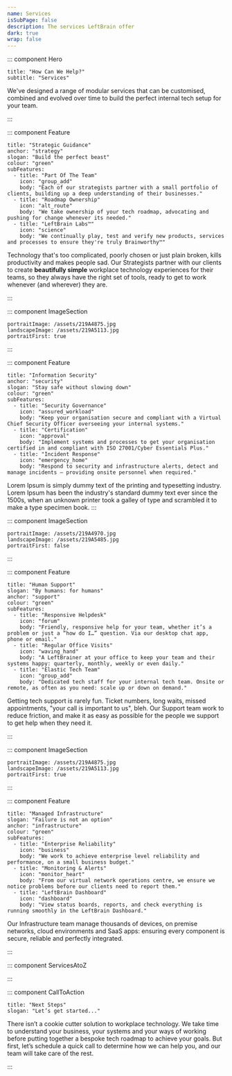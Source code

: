 ```yaml
---
name: Services
isSubPage: false
description: The services LeftBrain offer
dark: true
wrap: false
---
```

::: component Hero
~~~
title: "How Can We Help?"
subtitle: "Services"
~~~

We've designed a range of modular services that can be customised, combined and evolved over time to build the perfect internal tech setup for your team.

:::

::: component Feature
~~~
title: "Strategic Guidance"
anchor: "strategy"
slogan: "Build the perfect beast"
colour: "green"
subFeatures:
  - title: "Part Of The Team"
    icon: "group_add"
    body: "Each of our strategists partner with a small portfolio of clients, building up a deep understanding of their businesses."
  - title: "Roadmap Ownership"
    icon: "alt_route"
    body: "We take ownership of your tech roadmap, advocating and pushing for change whenever its needed."
  - title: "LeftBrain Labs™"
    icon: "science"
    body: "We continually play, test and verify new products, services and processes to ensure they're truly Brainworthy™"
~~~



Technology that's too complicated, poorly chosen or just plain broken, kills productivity and makes people sad. Our Strategists partner with our clients to create **beautifully simple** workplace technology experiences for their teams, so they always have the right set of tools, ready to get to work whenever (and wherever) they are.

:::

::: component ImageSection
~~~
portraitImage: /assets/219A4875.jpg
landscapeImage: /assets/219A5113.jpg
portraitFirst: true
~~~

:::

::: component Feature
~~~
title: "Information Security"
anchor: "security"
slogan: "Stay safe without slowing down"
colour: "green"
subFeatures:
  - title: "Security Governance"
    icon: "assured_workload"
    body: "Keep your organisation secure and compliant with a Virtual Chief Security Officer overseeing your internal systems."
  - title: "Certification"
    icon: "approval"
    body: "Implement systems and processes to get your organisation certified in and compliant with ISO 27001/Cyber Essentials Plus."
  - title: "Incident Response"
    icon: "emergency_home"
    body: "Respond to security and infrastructure alerts, detect and manage incidents – providing onsite personnel when required."
~~~

Lorem Ipsum is simply dummy text of the printing and typesetting industry. Lorem Ipsum has been the industry's standard dummy text ever since the 1500s, when an unknown printer took a galley of type and scrambled it to make a type specimen book. 
:::

::: component ImageSection
~~~
portraitImage: /assets/219A4970.jpg
landscapeImage: /assets/219A5485.jpg
portraitFirst: false
~~~

:::


::: component Feature
~~~
title: "Human Support"
slogan: "By humans: for humans"
anchor: "support"
colour: "green"
subFeatures:
  - title: "Responsive Helpdesk"
    icon: "forum"
    body: "Friendly, responsive help for your team, whether it’s a problem or just a “how do I…” question. Via our desktop chat app, phone or email."
  - title: "Regular Office Visits"
    icon: "waving_hand"
    body: "A LeftBrainer at your office to keep your team and their systems happy: quarterly, monthly, weekly or even daily."
  - title: "Elastic Tech Team"
    icon: "group_add"
    body: "Dedicated tech staff for your internal tech team. Onsite or remote, as often as you need: scale up or down on demand."
~~~



Getting tech support is rarely fun. Ticket numbers, long waits, missed appointments, "your call is important to us", bleh. Our Support team work to reduce friction, and make it as easy as possible for the people we support to get help when they need it.




:::


::: component ImageSection
~~~
portraitImage: /assets/219A4875.jpg
landscapeImage: /assets/219A5113.jpg
portraitFirst: true
~~~

:::

::: component Feature
~~~
title: "Managed Infrastructure"
slogan: "Failure is not an option"
anchor: "infrastructure"
colour: "green"
subFeatures:
  - title: "Enterprise Reliability"
    icon: "business"
    body: "We work to achieve enterprise level reliability and performance, on a small business budget."
  - title: "Monitoring & Alerts"
    icon: "monitor_heart"
    body: "From our virtual network operations centre, we ensure we notice problems before our clients need to report them."
  - title: "LeftBrain Dashboard"
    icon: "dashboard"
    body: "View status boards, reports, and check everything is running smoothly in the LeftBrain Dashboard."
~~~

Our Infrastructure team manage thousands of devices, on premise networks, cloud environments and SaaS apps: ensuring every component is secure, reliable and perfectly integrated.

:::

::: component ServicesAtoZ

:::

::: component CallToAction
~~~
title: "Next Steps"
slogan: "Let’s get started..."
~~~

There isn’t a cookie cutter solution to workplace technology. We take time to understand your business, your systems and your ways of working before putting together a bespoke tech roadmap to achieve your goals. But first, let’s schedule a quick call to determine how we can help you, and our team will take care of the rest.

:::